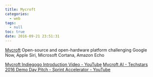 ```yaml
---
title: Mycroft
categories:
  - web
tags:
  - null
toc: true
date: 2016-09-21 23:51:31
---
```


[Mycroft](https://mycroft.ai/)
Open-source and open-hardware platform challenging Google Now, Apple Siri, Microsoft Cortana, Amazon Echo

[Mycroft Indiegogo Introduction Video - YouTube](https://www.youtube.com/watch?v=m4L0QfzUeEI)
[Mycroft AI - Techstars 2016 Demo Day Pitch - Sprint Accelerator - YouTube](https://www.youtube.com/watch?v=dwhYCne9tjo)
